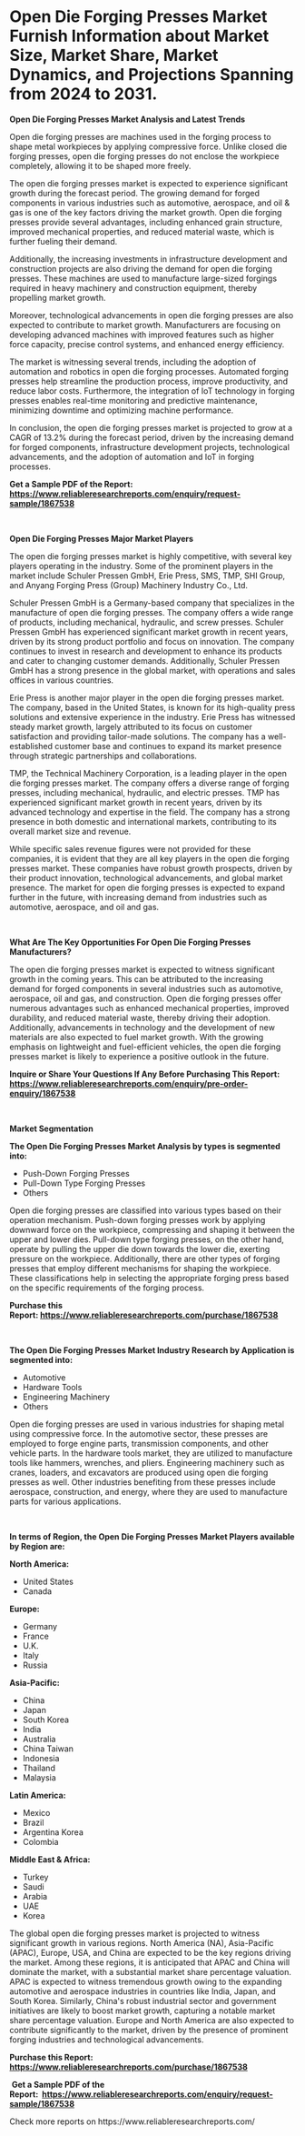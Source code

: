 <p><h1>Open Die Forging Presses Market Furnish Information about Market Size, Market Share, Market Dynamics, and Projections Spanning from 2024 to 2031.</h1></p><p><strong>Open Die Forging Presses Market Analysis and Latest Trends</strong></p>
<p><p>Open die forging presses are machines used in the forging process to shape metal workpieces by applying compressive force. Unlike closed die forging presses, open die forging presses do not enclose the workpiece completely, allowing it to be shaped more freely.</p><p>The open die forging presses market is expected to experience significant growth during the forecast period. The growing demand for forged components in various industries such as automotive, aerospace, and oil & gas is one of the key factors driving the market growth. Open die forging presses provide several advantages, including enhanced grain structure, improved mechanical properties, and reduced material waste, which is further fueling their demand.</p><p>Additionally, the increasing investments in infrastructure development and construction projects are also driving the demand for open die forging presses. These machines are used to manufacture large-sized forgings required in heavy machinery and construction equipment, thereby propelling market growth.</p><p>Moreover, technological advancements in open die forging presses are also expected to contribute to market growth. Manufacturers are focusing on developing advanced machines with improved features such as higher force capacity, precise control systems, and enhanced energy efficiency.</p><p>The market is witnessing several trends, including the adoption of automation and robotics in open die forging processes. Automated forging presses help streamline the production process, improve productivity, and reduce labor costs. Furthermore, the integration of IoT technology in forging presses enables real-time monitoring and predictive maintenance, minimizing downtime and optimizing machine performance.</p><p>In conclusion, the open die forging presses market is projected to grow at a CAGR of 13.2% during the forecast period, driven by the increasing demand for forged components, infrastructure development projects, technological advancements, and the adoption of automation and IoT in forging processes.</p></p>
<p><strong>Get a Sample PDF of the Report:&nbsp; <a href="https://www.reliableresearchreports.com/enquiry/request-sample/1867538">https://www.reliableresearchreports.com/enquiry/request-sample/1867538</a></strong></p>
<p>&nbsp;</p>
<p><strong>Open Die Forging Presses Major Market Players</strong></p>
<p><p>The open die forging presses market is highly competitive, with several key players operating in the industry. Some of the prominent players in the market include Schuler Pressen GmbH, Erie Press, SMS, TMP, SHI Group, and Anyang Forging Press (Group) Machinery Industry Co., Ltd.</p><p>Schuler Pressen GmbH is a Germany-based company that specializes in the manufacture of open die forging presses. The company offers a wide range of products, including mechanical, hydraulic, and screw presses. Schuler Pressen GmbH has experienced significant market growth in recent years, driven by its strong product portfolio and focus on innovation. The company continues to invest in research and development to enhance its products and cater to changing customer demands. Additionally, Schuler Pressen GmbH has a strong presence in the global market, with operations and sales offices in various countries.</p><p>Erie Press is another major player in the open die forging presses market. The company, based in the United States, is known for its high-quality press solutions and extensive experience in the industry. Erie Press has witnessed steady market growth, largely attributed to its focus on customer satisfaction and providing tailor-made solutions. The company has a well-established customer base and continues to expand its market presence through strategic partnerships and collaborations.</p><p>TMP, the Technical Machinery Corporation, is a leading player in the open die forging presses market. The company offers a diverse range of forging presses, including mechanical, hydraulic, and electric presses. TMP has experienced significant market growth in recent years, driven by its advanced technology and expertise in the field. The company has a strong presence in both domestic and international markets, contributing to its overall market size and revenue.</p><p>While specific sales revenue figures were not provided for these companies, it is evident that they are all key players in the open die forging presses market. These companies have robust growth prospects, driven by their product innovation, technological advancements, and global market presence. The market for open die forging presses is expected to expand further in the future, with increasing demand from industries such as automotive, aerospace, and oil and gas.</p></p>
<p>&nbsp;</p>
<p><strong>What Are The Key Opportunities For Open Die Forging Presses Manufacturers?</strong></p>
<p><p>The open die forging presses market is expected to witness significant growth in the coming years. This can be attributed to the increasing demand for forged components in several industries such as automotive, aerospace, oil and gas, and construction. Open die forging presses offer numerous advantages such as enhanced mechanical properties, improved durability, and reduced material waste, thereby driving their adoption. Additionally, advancements in technology and the development of new materials are also expected to fuel market growth. With the growing emphasis on lightweight and fuel-efficient vehicles, the open die forging presses market is likely to experience a positive outlook in the future.</p></p>
<p><strong>Inquire or Share Your Questions If Any Before Purchasing This Report: <a href="https://www.reliableresearchreports.com/enquiry/pre-order-enquiry/1867538">https://www.reliableresearchreports.com/enquiry/pre-order-enquiry/1867538</a></strong></p>
<p>&nbsp;</p>
<p><strong>Market Segmentation</strong></p>
<p><strong>The Open Die Forging Presses Market Analysis by types is segmented into:</strong></p>
<p><ul><li>Push-Down Forging Presses</li><li>Pull-Down Type Forging Presses</li><li>Others</li></ul></p>
<p><p>Open die forging presses are classified into various types based on their operation mechanism. Push-down forging presses work by applying downward force on the workpiece, compressing and shaping it between the upper and lower dies. Pull-down type forging presses, on the other hand, operate by pulling the upper die down towards the lower die, exerting pressure on the workpiece. Additionally, there are other types of forging presses that employ different mechanisms for shaping the workpiece. These classifications help in selecting the appropriate forging press based on the specific requirements of the forging process.</p></p>
<p><strong>Purchase this Report:&nbsp;<a href="https://www.reliableresearchreports.com/purchase/1867538">https://www.reliableresearchreports.com/purchase/1867538</a></strong></p>
<p>&nbsp;</p>
<p><strong>The Open Die Forging Presses Market Industry Research by Application is segmented into:</strong></p>
<p><ul><li>Automotive</li><li>Hardware Tools</li><li>Engineering Machinery</li><li>Others</li></ul></p>
<p><p>Open die forging presses are used in various industries for shaping metal using compressive force. In the automotive sector, these presses are employed to forge engine parts, transmission components, and other vehicle parts. In the hardware tools market, they are utilized to manufacture tools like hammers, wrenches, and pliers. Engineering machinery such as cranes, loaders, and excavators are produced using open die forging presses as well. Other industries benefiting from these presses include aerospace, construction, and energy, where they are used to manufacture parts for various applications.</p></p>
<p>&nbsp;</p>
<p><strong>In terms of Region, the Open Die Forging Presses Market Players available by Region are:</strong></p>
<p>
    <p> <strong> North America: </strong>
        <ul>
            <li>United States</li>
            <li>Canada</li>
        </ul>
        </p> 
    <p> <strong> Europe: </strong>
        <ul>
            <li>Germany</li>
            <li>France</li>
            <li>U.K.</li>
            <li>Italy</li>
            <li>Russia</li>
        </ul>
        </p> 
    <p> <strong> Asia-Pacific: </strong>
        <ul>
            <li>China</li>
            <li>Japan</li>
            <li>South Korea</li>
            <li>India</li>
            <li>Australia</li>
            <li>China Taiwan</li>
            <li>Indonesia</li>
            <li>Thailand</li>
            <li>Malaysia</li>
        </ul>
        </p> 
    <p> <strong> Latin America: </strong>
        <ul>
            <li>Mexico</li>
            <li>Brazil</li>
            <li>Argentina Korea</li>
            <li>Colombia</li>
        </ul>
        </p> 
    <p> <strong> Middle East & Africa: </strong>
        <ul>
            <li>Turkey</li>
            <li>Saudi</li>
            <li>Arabia</li>
            <li>UAE</li>
            <li>Korea</li>
        </ul>
    </p>
    </p>
<p><p>The global open die forging presses market is projected to witness significant growth in various regions. North America (NA), Asia-Pacific (APAC), Europe, USA, and China are expected to be the key regions driving the market. Among these regions, it is anticipated that APAC and China will dominate the market, with a substantial market share percentage valuation. APAC is expected to witness tremendous growth owing to the expanding automotive and aerospace industries in countries like India, Japan, and South Korea. Similarly, China's robust industrial sector and government initiatives are likely to boost market growth, capturing a notable market share percentage valuation. Europe and North America are also expected to contribute significantly to the market, driven by the presence of prominent forging industries and technological advancements.</p></p>
<p><strong>Purchase this Report: <a href="https://www.reliableresearchreports.com/purchase/1867538">https://www.reliableresearchreports.com/purchase/1867538</a></strong></p>
<p>&nbsp;<strong>Get a Sample PDF of the Report:&nbsp;&nbsp;<a href="https://www.reliableresearchreports.com/enquiry/request-sample/1867538">https://www.reliableresearchreports.com/enquiry/request-sample/1867538</a></strong></p>
<p><strong></strong></p>
<p>Check more reports on https://www.reliableresearchreports.com/</p>